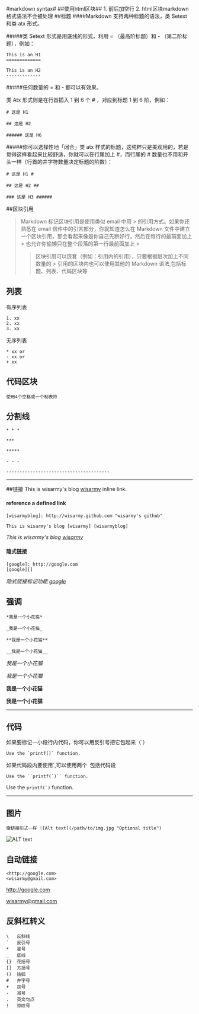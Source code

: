 ﻿#markdown syntax#
##使用html区块##
    1. 前后加空行
    2. html区块markdown格式语法不会被处理
##标题
####Markdown 支持两种标题的语法，类 Setext 和类 atx 形式。

#####类 Setext 形式是用底线的形式，利用 = （最高阶标题）和 - （第二阶标题），例如：

    This is an H1
    =============

    This is an H2
    -------------
#####任何数量的 = 和 - 都可以有效果。

类 Atx 形式则是在行首插入 1 到 6 个 # ，对应到标题 1 到 6 阶，例如：

    # 这是 H1

    ## 这是 H2

    ###### 这是 H6
#####你可以选择性地「闭合」类 atx                             样式的标题，这纯粹只是美观用的，若是觉得这样看起来比较舒适，你就可以在行尾加上     #，而行尾的 # 数量也不用和开头一样（行首的井字符数量决定标题的阶数）：

    # 这是 H1 #

    ## 这是 H2 ##

    ### 这是 H3 ######
##区块引用
>Markdown 标记区块引用是使用类似 email 中用 > 的引用方式。如果你还熟悉在 email 信件中的引言部分，你就知道怎么在 Markdown 文件中建立一个区块引用，那会看起来像是你自己先断好行，然后在每行的最前面加上 > 也允许你偷懒只在整个段落的第一行最前面加上 >
>>区块引用可以嵌套（例如：引用内的引用），只要根据层次加上不同数量的 >
引用的区块内也可以使用其他的 Markdown 语法,包括标题、列表、代码区块等
## 列表
有序列表

    1. xx
    2. xx
    3. xx

无序列表

    * xx or
    - xx or
    + xx 
## 代码区块
    使用4个空格或一个制表符
## 分割线
    * * *

    ***
    
    *****
    
    - - -
    
    ---------------------------------------
- --------------------------------------------------------------------------------------

##链接
    This is wisarmy's blog [wisarmy](http://github.com/wisarmy/ "wisarmy's github") inline link.
    
#### reference a defined link

    [wisarmyblog]: http://wisarmy.github.com "wisarmy's github"
    
    This is wisarmy's blog [wisarmy] [wisarmyblog]
    
*This is wisarmy's blog [wisarmy][wisarmyblog]*

#### 隐式链接
    [google]: http://google.com
    [google][]
    

*隐式链接标记功能 [google][]*

[wisarmyblog]: http://wisarmy.github.com "wisarmy's github"   
[google]: http://google.com
[wisarmy]: http://github.com/wisarmy


## 强调
    *我是一个小花猫*

    _我是一个小花猫_
    
    **我是一个小花猫**
    
    __我是一个小花猫__

*我是一个小花猫*

_我是一个小花猫_

**我是一个小花猫**

__我是一个小花猫__


- --------------------------------------------------------------------------------------

## 代码

如果要标记一小段行内代码，你可以用反引号把它包起来（`）

    Use the `printf()` function.
如果代码段内要使用`,可以使用两个`` ``包括代码段

    Use the ``printf(`)`` function.

Use the ``printf(`)`` function.

- --------------------------------------------------------------------------------------
## 图片
    像链接形式一样 ![Alt text](/path/to/img.jpg "Optional title")
![ALT text](http://g.hiphotos.baidu.com/image/w%3D2048/sign=2eea3a0b64380cd7e61ea5ed957cac34/a6efce1b9d16fdfa31c50355b58f8c5495ee7be4.jpg "image title")

## 自动链接
    <http://google.com>
    <wisarmy@gmail.com>
<http://google.com>

<wisarmy@gmail.com>

## 反斜杠转义
    \   反斜线
    `   反引号
    *   星号
    _   底线
    {}  花括号
    []  方括号
    ()  括弧
    #   井字号
    +   加号
    -   减号
    .   英文句点
    !   惊叹号